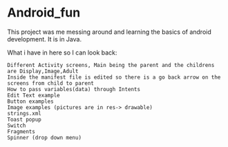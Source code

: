 # Android_fun

This project was me messing around and learning the basics of android development. It is in Java.

What i have in here so I can look back:

    Different Activity screens, Main being the parent and the childrens are Display,Image,Adult
    Inside the manifest file is edited so there is a go back arrow on the screens from child to parent
    How to pass variables(data) through Intents
    Edit Text example
    Button examples
    Image examples (pictures are in res-> drawable)
    strings.xml
    Toast popup
    Switch
    Fragments 
    Spinner (drop down menu)




